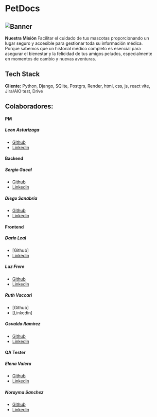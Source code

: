 # PetDocs

## ![Banner](https://github.com/No-Country/S15-21-M-Python-Js/assets/149704038/36755634-694b-4de7-82dd-bfc35c9ddd9c)

**Nuestra Misión** 
Facilitar el cuidado de tus mascotas proporcionando un lugar seguro y accesible para gestionar toda su información médica. Porque sabemos que un historial médico completo es esencial para asegurar el bienestar y la felicidad de tus amigos peludos, especialmente en momentos de cambio y nuevas aventuras. 

## Tech Stack

**Cliente:** Python, Django, SQlite, Postgrs, Render, html, css, js, react vite, Jira/AIO test, Drive

## Colaboradores:

#### PM

##### Leon Asturizaga

- [Github](https://github.com/leonasturizaga)
- [Linkedin](https://www.linkedin.com/in/leon-asturizaga-94a80377/)

#### Backend 

##### Sergio Gacal

- [Github](https://github.com/SergioGacal)
- [Linkedin ](https://www.linkedin.com/in/sergiogacal/)

##### Diego Sanabria

- [Github](https://github.com/sanabriadiego)
- [Linkedin](https://www.linkedin.com/in/sanabriadiego/)

#### Frontend

##### Dario Leal

- [Github]
- [Linkedin](www.linkedin.com/in/dario-adrian-leal)

##### Luz Frere

- [Github](https://github.com/Frere-Luz)
- [Linkedin](https://www.linkedin.com/in/luzfrere)

##### Ruth Vaccari

- [Github]
- [Linkedin]

##### Osvaldo Ramirez

- [Github](https://github.com/OsvaldoRamirez97)
- [Linkedin](https://www.linkedin.com/in/osvaldo-g-ramirez/)

#### QA Tester

##### Elena Valera

- [Github](https://github.com/ElenaValera)
- [Linkedin](www.linkedin.com/in/elena-valera)

##### Norayma Sanchez

- [Github](https://github.com/Norayma)
- [Linkedin](https://www.linkedin.com/in/norayma-sanchez-203282133/)
